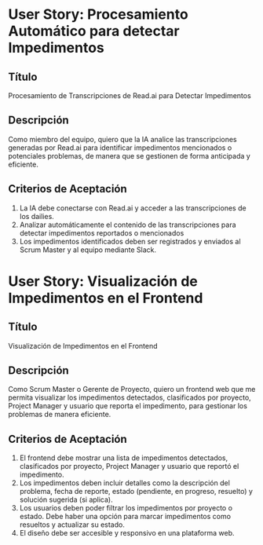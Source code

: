 # User Story: Procesamiento Automático para detectar Impedimentos

## Título
Procesamiento de Transcripciones de Read.ai para Detectar Impedimentos

## Descripción
Como miembro del equipo, quiero que la IA analice las transcripciones generadas por Read.ai para identificar impedimentos mencionados o potenciales problemas, de manera que se gestionen de forma anticipada y eficiente.

## Criterios de Aceptación
1. La IA debe conectarse con Read.ai y acceder a las transcripciones de los dailies.
2. Analizar automáticamente el contenido de las transcripciones para detectar impedimentos reportados o mencionados
3. Los impedimentos identificados deben ser registrados y enviados al Scrum Master y al equipo mediante Slack.


# User Story: Visualización de Impedimentos en el Frontend

## Título
Visualización de Impedimentos en el Frontend

## Descripción
Como Scrum Master o Gerente de Proyecto, quiero un frontend web que me permita visualizar los impedimentos detectados, clasificados por proyecto, Project Manager y usuario que reporta el impedimento, para gestionar los problemas de manera eficiente.

## Criterios de Aceptación
1. El frontend debe mostrar una lista de impedimentos detectados, clasificados por proyecto, Project Manager y usuario que reportó el impedimento.
2. Los impedimentos deben incluir detalles como la descripción del problema, fecha de reporte, estado (pendiente, en progreso, resuelto) y solución sugerida (si aplica).
3. Los usuarios deben poder filtrar los impedimentos por proyecto o estado.
Debe haber una opción para marcar impedimentos como resueltos y actualizar su estado.
4. El diseño debe ser accesible y responsivo en una plataforma web.
